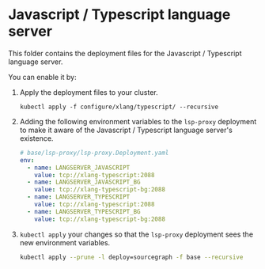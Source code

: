 # Javascript / Typescript language server

This folder contains the deployment files for the Javascript / Typescript language server.

You can enable it by:

1. Apply the deployment files to your cluster.

   ```shell
   kubectl apply -f configure/xlang/typescript/ --recursive
   ```

2. Adding the following environment variables to the `lsp-proxy` deployment to make it aware of the Javascript / Typescript language server's existence.

   ```yaml
   # base/lsp-proxy/lsp-proxy.Deployment.yaml
   env:
     - name: LANGSERVER_JAVASCRIPT
       value: tcp://xlang-typescript:2088
     - name: LANGSERVER_JAVASCRIPT_BG
       value: tcp://xlang-typescript-bg:2088
     - name: LANGSERVER_TYPESCRIPT
       value: tcp://xlang-typescript:2088
     - name: LANGSERVER_TYPESCRIPT_BG
       value: tcp://xlang-typescript-bg:2088
   ```

3. `kubectl apply` your changes so that the `lsp-proxy` deployment sees the new environment variables.

   ```bash
   kubectl apply --prune -l deploy=sourcegraph -f base --recursive
   ```
